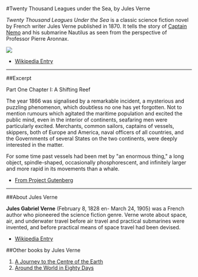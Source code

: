 #Twenty Thousand Leagues under the Sea, by Jules Verne

*Twenty Thousand Leagues Under the Sea* is a classic science fiction novel 
by French writer Jules Verne published in 1870. It tells the story of [Captain Nemo](http://en.wikipedia.org/wiki/Captain_Nemo)
and his submarine Nautilus as seen from the perspective of Professor Pierre Aronnax.

![](http://upload.wikimedia.org/wikipedia/commons/4/4e/20000_title_0a.jpg)

- [Wikipedia Entry](http://en.wikipedia.org/wiki/Twenty_Thousand_Leagues_Under_the_Sea)

********************************************************************************************************************

##Excerpt

Part One
Chapter I: A Shifting Reef

The year 1866 was signalised by a remarkable incident, a mysterious and puzzling phenomenon, which doubtless no one has yet forgotten. Not to mention rumours which agitated the maritime population and excited the public mind, even in the interior of continents, seafaring men were particularly excited. Merchants, common sailors, captains of vessels, skippers, both of Europe and America, naval officers of all countries, and the Governments of several States on the two continents, were deeply interested in the matter.

For some time past vessels had been met by "an enormous thing," a long object, spindle-shaped, occasionally phosphorescent, and infinitely larger and more rapid in its movements than a whale.

- [From Project Gutenberg](http://www.gutenberg.org/ebooks/164)

********************************************************************************************************************

##About Jules Verne

**Jules Gabriel Verne** (February 8, 1828 en- March 24, 1905) was a French author who pioneered the science fiction genre. Verne wrote about space, air, and underwater travel before air travel and practical submarines were invented, and before practical means of space travel had been devised.

- [Wikipedia Entry](http://en.wikipedia.org/wiki/Jules_Verne)

##Other books by Jules Verne

1. [A Journey to the Centre of the Earth](http://en.wikipedia.org/wiki/A_Journey_to_the_Center_of_the_Earth)
2. [Around the World in Eighty Days](http://en.wikipedia.org/wiki/Around_the_World_in_Eighty_Days)